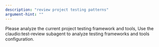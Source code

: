 ```yaml
---
description: "review project testing patterns"
argument-hint: ""
---
```


Please analyze the current project testing framework and tools, Use the claudio:test-review subagent to analyze testing frameworks and tools configuration.